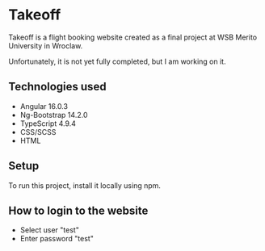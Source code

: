 # Takeoff

Takeoff is a flight booking website created as a final project at WSB Merito University in Wroclaw. 

Unfortunately, it is not yet fully completed, but I am working on it.

## Technologies used

- Angular 16.0.3
- Ng-Bootstrap 14.2.0
- TypeScript 4.9.4
- CSS/SCSS
- HTML

## Setup

To run this project, install it locally using npm.

## How to login to the website

- Select user "test"
- Enter password "test"